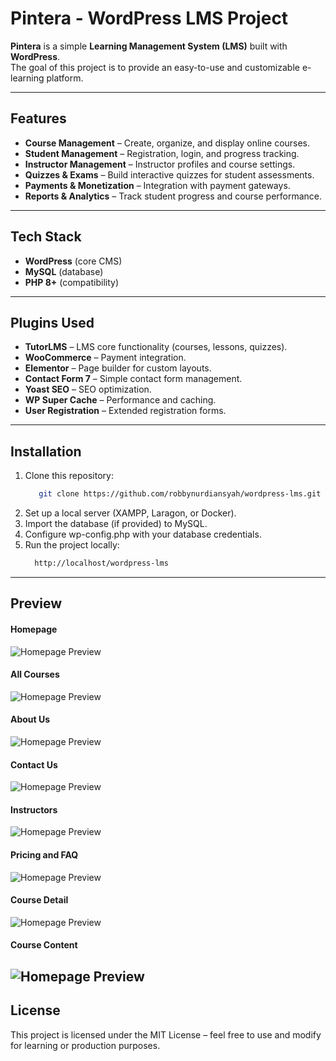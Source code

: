 # Pintera - WordPress LMS Project

**Pintera** is a simple **Learning Management System (LMS)** built with **WordPress**.  
The goal of this project is to provide an easy-to-use and customizable e-learning platform.

---

## Features
- **Course Management** – Create, organize, and display online courses.
- **Student Management** – Registration, login, and progress tracking.
- **Instructor Management** – Instructor profiles and course settings.
- **Quizzes & Exams** – Build interactive quizzes for student assessments.
- **Payments & Monetization** – Integration with payment gateways.
- **Reports & Analytics** – Track student progress and course performance.

---

## Tech Stack
- **WordPress** (core CMS)
- **MySQL** (database)
- **PHP 8+** (compatibility)

---

## Plugins Used
- **TutorLMS** – LMS core functionality (courses, lessons, quizzes).  
- **WooCommerce** – Payment integration.  
- **Elementor** – Page builder for custom layouts.  
- **Contact Form 7** – Simple contact form management.  
- **Yoast SEO** – SEO optimization.  
- **WP Super Cache** – Performance and caching.  
- **User Registration** – Extended registration forms.  

---

## Installation
1. Clone this repository:
   ```bash
      git clone https://github.com/robbynurdiansyah/wordpress-lms.git
   ```
2. Set up a local server (XAMPP, Laragon, or Docker).
3. Import the database (if provided) to MySQL.
4. Configure wp-config.php with your database credentials.
5. Run the project locally:
   ```bash
     http://localhost/wordpress-lms
   ```
---

## Preview

#### Homepage
![Homepage Preview](screenshoots/Home.png)

#### All Courses
![Homepage Preview](screenshoots/Courses.png)

#### About Us
![Homepage Preview](screenshoots/About.png)

#### Contact Us
![Homepage Preview](screenshoots/Contact.png)

#### Instructors
![Homepage Preview](screenshoots/Instructors.png)

#### Pricing and FAQ
![Homepage Preview](screenshoots/Pricing.png)

#### Course Detail
![Homepage Preview](screenshoots/Course_Detail.png)

#### Course Content
![Homepage Preview](screenshoots/Course_Content.png)
---

## License

This project is licensed under the MIT License – feel free to use and modify for learning or production purposes.
